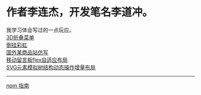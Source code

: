 # 作者李连杰，开发笔名李道冲。
我学习体会写过的一点玩应。
<br/>
<a href="https://LiDaoChong.github.io/3dmenu/index.html">3D折叠菜单</a><br/>
<a href="https://LiDaoChong.github.io/canvasrainbow/rainbow.html">倒挂彩虹</a><br/>
<a href="https://LiDaoChong.github.io/e-businesscut/index.html">国外某商品站仿写</a><br/>
<a href="https://LiDaoChong.github.io/flex-layout/flex-layout.html">移动留言板flex自适应布局</a><br/>
<a href="https://LiDaoChong.github.io/svgListTree/svgListTree.html">SVG元素模拟树结构动态操作增量布局</a>
<hr/>

<a href="LiDaoChong.github.io/translate/npmstartguide.md">npm 指南</a>
